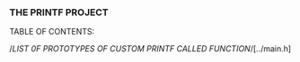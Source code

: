 ### THE PRINTF PROJECT

TABLE OF CONTENTS:






/*LIST 0F PROTOTYPES OF CUSTOM PRINTF CALLED FUNCTION*/[../main.h]
